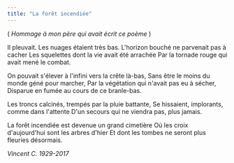 ```yaml
---
title: "La forêt incendiée"
---
```

( _Hommage à mon père qui avait écrit ce poème_ )

Il pleuvait. Les nuages étaient très bas.
L'horizon bouché ne parvenait pas à cacher
Les squelettes dont la vie avait été arrachée
Par la tornade rouge qui avait mené le combat.

On pouvait s'élever à l'infini vers la crête là-bas,
Sans être le moins du monde géné pour marcher,
Par la végétation qui n'avait pas eu à sécher,
Disparue en fumée au cours de ce branle-bas.

Les troncs calcinés, trempés par la pluie battante,
Se hissaient, implorants, comme dans l'attente
D'un secours qui ne viendra pas, plus jamais.

La forêt incendiée est devenue un grand cimetière
Où les croix d'aujourd'hui sont les arbres d'hier
Et dont les tombes ne seront plus fleuries désormais.

_Vincent C. 1929-2017_